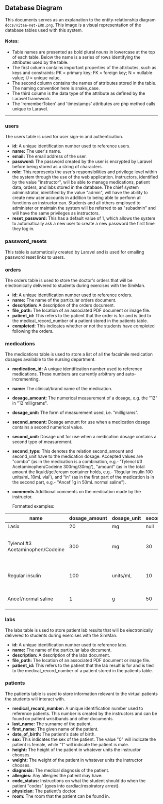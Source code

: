 ## Database Diagram

This documents serves as an explanation to the entity-relationship diagram `docs/vitae-net-ERD.png`. This image is a visual representation of the database tables used with this system.


#### Notes:

- Table names are presented as bold plural nouns in lowercase at the top of each table. Below the name is a series of rows identifying the attributes used by the table.
- The first column contains important properties of the attributes, such as keys and constraints: PK = primary key; FK = foreign key; N = nullable value; U = unique value.
- The second column contains the names of attributes stored in the table. The naming convention here is snake_case.
- The third column is the data type of the attribute as defined by the Laravel framework.
- The 'rememberToken' and 'timestamps' attributes are php method calls unique to Laravel.


---


### users

The users table is used for user sign-in and authentication.

- **id:** A unique identification number used to reference users.
- **name:** The user's name.
- **email:** The email address of the user.
- **password:** The password created by the user is encrypted by Laravel before being stored as a string of characters.
- **role:** This represents the user's responsibilities and privilege level within the system through the use of the web application. Instructors, identified by the value "instructor", will be able to manage medications, patient data, orders, and labs stored in the database. The chief system administrator, identified by the value "admin", will have the ability to create new user accounts in addition to being able to perform all functions an instructor can. Students and all others employed to administer or maintain the system will be referred to as "subadmin" and will have the same privileges as instructors.
- **reset_password:** This has a default value of 1, which allows the system to automatically ask a new user to create a new password the first time they log in.

### password_resets

This table is automatically created by Laravel and is used for emailing password reset links to users.

### orders

The orders table is used to store the doctor's orders that will be electronically delivered to students during exercises with the SimMan.

- **id:** A unique identification number used to reference orders.
- **name:** The name of the particular orders document.
- **description:** A description of the orders document.
- **file_path:** The location of an associated PDF document or image file.
- **patient_id:** This refers to the patient that the order is for and is tied to the medical_record_number of a patient stored in the patients table.
- **completed:** This indicates whether or not the students have completed following the orders.

### medications

The medications table is used to store a list of all the facsimile medication dosages available to the nursing department.

- **medication_id:** A unique identification number used to reference medications. These numbers are currently arbitrary and auto-incrementing.
- **name:** The clinical/brand name of the medication.
- **dosage_amount:** The numerical measurement of a dosage, e.g. the "12" in "12 milligrams".
- **dosage_unit:** The form of measurement used, i.e. "milligrams".
- **second_amount:** Dosage amount for use when a medication dosage contains a second numerical value.
- **second_unit:** Dosage unit for use when a medication dosage contains a second type of measurement.
- **second_type:** This denotes the relation second_amount and second_unit have to the medication dosage. Accepted values are "combo" (as in the medication is a combination, e.g.- 'Tylenol #3 Acetaminophen/Codeine 300mg/30mg'), "amount" (as in the total amount the liquid/gel/cream container holds, e.g.- 'Regular insulin 100 units/mL 10mL vial'), and "in" (as in the first part of the medication is in the second part, e.g.- "Ancef 1g in 50mL normal saline").
- **comments** Additional comments on the medication made by the instructor.

  Formatted examples:

| name | dosage_amount | dosage_unit | second_amount | second_unit | second_type | comments |
|------|---------------|-------------|---------------|-------------|-------------|----------|
| Lasix | 20 | mg | null | null | null | null |
| Tylenol #3 Acetaminophen/Codeine | 300 | mg | 30 | mg | combo | Do not confuse with Tylenol #2. |
| Regular insulin | 100 | units/mL | 10 | mL | amount | Dispose only in hazard waste bin. |
| Ancef/normal saline | 1 | g | 50 | mL | in | Shake before use. |

### labs

The labs table is used to store patient lab results that will be electronically delivered to students during exercises with the SimMan.

- **id:** A unique identification number used to reference labs.
- **name:** The name of the particular labs document.
- **description:** A description of the labs document.
- **file_path:** The location of an associated PDF document or image file.
- **patient_id:** This refers to the patient that the lab result is for and is tied to the medical_record_number of a patient stored in the patients table.

### patients

The patients table is used to store information relevant to the virtual patients the students will interact with.

- **medical_record_number:** A unique identification number used to reference patients. This number is created by the instructors and can be found on patient wristbands and other documents.
- **last_name:** The surname of the patient.
- **first_name:** The given name of the patient.
- **date_of_birth:** The patient's date of birth.
- **sex:** This indicates the sex of the patient. The value "0" will indicate the patient is female, while "1" will indicate the patient is male.
- **height:** The height of the patient in whatever units the instructor chooses.
- **weight:** The weight of the patient in whatever units the instructor chooses.
- **diagnosis:** The medical diagnosis of the patient.
- **allergies:** Any allergies the patient may have.
- **code_status:** Instructions on what the student should do when the patient "codes" (goes into cardiac/respiratory arrest).
- **physician:** The patient's doctor.
- **room:** The room that the patient can be found in.

